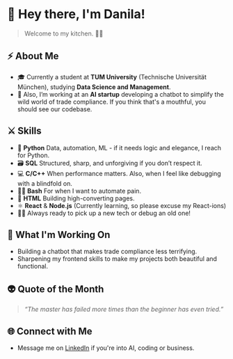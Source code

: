 # 👋 Hey there, I'm Danila!

>Welcome to my kitchen. 👨‍🍳

## ⚡ About Me

- 🎓 Currently a student at **TUM University** (Technische Universität München), studying **Data Science and Management**.
- 🤖 Also, I’m working at an **AI startup** developing a chatbot to simplify the wild world of trade compliance. If you think that's a mouthful, you should see our codebase. 

## ⚔ Skills

- 🐍 **Python** Data, automation, ML - if it needs logic and elegance, I reach for Python.
- 🗃️ **SQL** Structured, sharp, and unforgiving if you don’t respect it.
- 💻 **C/C++** When performance matters. Also, when I feel like debugging with a blindfold on.
- 👩‍💻 **Bash** For when I want to automate pain.
- 🌷 **HTML** Building high-converting pages.
- ⚛️ **React** & **Node.js** (Currently learning, so please excuse my React-ions)
- 🤹‍♂️ Always ready to pick up a new tech or debug an old one!

## 🚀 What I'm Working On

- Building a chatbot that makes trade compliance less terrifying.
- Sharpening my frontend skills to make my projects both beautiful and functional.

## 👽 Quote of the Month

>_“The master has failed more times than the beginner has even tried.”_

## 🌐 Connect with Me

- Message me on [LinkedIn](https://www.linkedin.com/in/dkzhukov) if you're into AI, coding or business.

